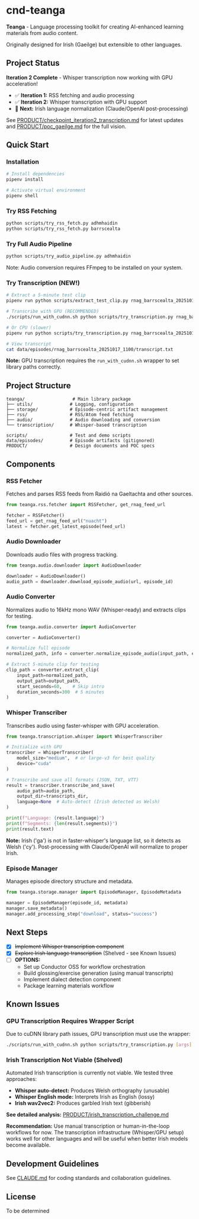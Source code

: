 # cnd-teanga

**Teanga** - Language processing toolkit for creating AI-enhanced learning materials from audio content.

Originally designed for Irish (Gaeilge) but extensible to other languages.

## Project Status

**Iteration 2 Complete** - Whisper transcription now working with GPU acceleration!

- ✅ **Iteration 1:** RSS fetching and audio processing
- ✅ **Iteration 2:** Whisper transcription with GPU support
- 🔄 **Next:** Irish language normalization (Claude/OpenAI post-processing)

See [PRODUCT/checkpoint_iteration2_transcription.md](PRODUCT/checkpoint_iteration2_transcription.md) for latest updates and [PRODUCT/poc_gaeilge.md](PRODUCT/poc_gaeilge.md) for the full vision.

## Quick Start

### Installation

```bash
# Install dependencies
pipenv install

# Activate virtual environment
pipenv shell
```

### Try RSS Fetching

```bash
python scripts/try_rss_fetch.py adhmhaidin
python scripts/try_rss_fetch.py barrscealta
```

### Try Full Audio Pipeline

```bash
python scripts/try_audio_pipeline.py adhmhaidin
```

Note: Audio conversion requires FFmpeg to be installed on your system.

### Try Transcription (NEW!)

```bash
# Extract a 5-minute test clip
pipenv run python scripts/extract_test_clip.py rnag_barrscealta_20251017_1100

# Transcribe with GPU (RECOMMENDED)
./scripts/run_with_cudnn.sh python scripts/try_transcription.py rnag_barrscealta_20251017_1100 --test-clip --model medium

# Or CPU (slower)
pipenv run python scripts/try_transcription.py rnag_barrscealta_20251017_1100 --test-clip --model medium --device cpu

# View transcript
cat data/episodes/rnag_barrscealta_20251017_1100/transcript.txt
```

**Note:** GPU transcription requires the `run_with_cudnn.sh` wrapper to set library paths correctly.

## Project Structure

```
teanga/                  # Main library package
├── utils/              # Logging, configuration
├── storage/            # Episode-centric artifact management
├── rss/                # RSS/Atom feed fetching
├── audio/              # Audio downloading and conversion
└── transcription/      # Whisper-based transcription

scripts/                # Test and demo scripts
data/episodes/          # Episode artifacts (gitignored)
PRODUCT/                # Design documents and POC specs
```

## Components

### RSS Fetcher
Fetches and parses RSS feeds from Raidió na Gaeltachta and other sources.

```python
from teanga.rss.fetcher import RSSFetcher, get_rnag_feed_url

fetcher = RSSFetcher()
feed_url = get_rnag_feed_url("nuacht")
latest = fetcher.get_latest_episode(feed_url)
```

### Audio Downloader
Downloads audio files with progress tracking.

```python
from teanga.audio.downloader import AudioDownloader

downloader = AudioDownloader()
audio_path = downloader.download_episode_audio(url, episode_id)
```

### Audio Converter
Normalizes audio to 16kHz mono WAV (Whisper-ready) and extracts clips for testing.

```python
from teanga.audio.converter import AudioConverter

converter = AudioConverter()

# Normalize full episode
normalized_path, info = converter.normalize_episode_audio(input_path, episode_id)

# Extract 5-minute clip for testing
clip_path = converter.extract_clip(
    input_path=normalized_path,
    output_path=output_path,
    start_seconds=60,    # Skip intro
    duration_seconds=300  # 5 minutes
)
```

### Whisper Transcriber
Transcribes audio using faster-whisper with GPU acceleration.

```python
from teanga.transcription.whisper import WhisperTranscriber

# Initialize with GPU
transcriber = WhisperTranscriber(
    model_size="medium",  # or large-v3 for best quality
    device="cuda"
)

# Transcribe and save all formats (JSON, TXT, VTT)
result = transcriber.transcribe_and_save(
    audio_path=audio_path,
    output_dir=transcripts_dir,
    language=None  # Auto-detect (Irish detected as Welsh)
)

print(f"Language: {result.language}")
print(f"Segments: {len(result.segments)}")
print(result.text)
```

**Note:** Irish ('ga') is not in faster-whisper's language list, so it detects as Welsh ('cy'). Post-processing with Claude/OpenAI will normalize to proper Irish.

### Episode Manager
Manages episode directory structure and metadata.

```python
from teanga.storage.manager import EpisodeManager, EpisodeMetadata

manager = EpisodeManager(episode_id, metadata)
manager.save_metadata()
manager.add_processing_step("download", status="success")
```

## Next Steps

- [x] ~~Implement Whisper transcription component~~
- [x] ~~Explore Irish language transcription~~ (Shelved - see Known Issues)
- [ ] **OPTIONS:**
  - Set up Conductor OSS for workflow orchestration
  - Build glossing/exercise generation (using manual transcripts)
  - Implement dialect detection component
  - Package learning materials workflow

## Known Issues

### GPU Transcription Requires Wrapper Script
Due to cuDNN library path issues, GPU transcription must use the wrapper:
```bash
./scripts/run_with_cudnn.sh python scripts/try_transcription.py [args]
```

### Irish Transcription Not Viable (Shelved)
Automated Irish transcription is currently not viable. We tested three approaches:
- **Whisper auto-detect:** Produces Welsh orthography (unusable)
- **Whisper English mode:** Interprets Irish as English (lossy)
- **Irish wav2vec2:** Produces garbled Irish text (gibberish)

**See detailed analysis:** [PRODUCT/irish_transcription_challenge.md](PRODUCT/irish_transcription_challenge.md)

**Recommendation:** Use manual transcription or human-in-the-loop workflows for now. The transcription infrastructure (Whisper/GPU setup) works well for other languages and will be useful when better Irish models become available.

## Development Guidelines

See [CLAUDE.md](CLAUDE.md) for coding standards and collaboration guidelines.

## License

To be determined
